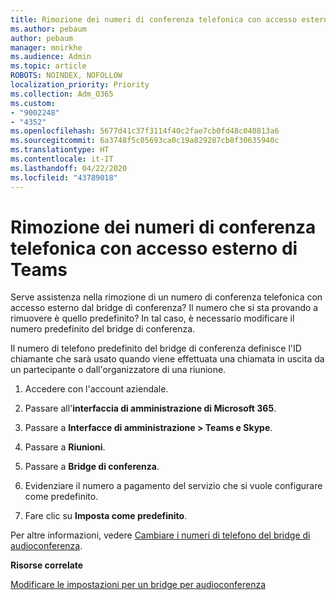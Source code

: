 ```yaml
---
title: Rimozione dei numeri di conferenza telefonica con accesso esterno di Teams
ms.author: pebaum
author: pebaum
manager: mnirkhe
ms.audience: Admin
ms.topic: article
ROBOTS: NOINDEX, NOFOLLOW
localization_priority: Priority
ms.collection: Adm_O365
ms.custom:
- "9002248"
- "4352"
ms.openlocfilehash: 5677d41c37f3114f40c2fae7cb0fd48c040813a6
ms.sourcegitcommit: 6a3748f5c05693ca0c19a829287cb8f30635940c
ms.translationtype: HT
ms.contentlocale: it-IT
ms.lasthandoff: 04/22/2020
ms.locfileid: "43789018"
---
```

# <a name="teams-dial-in-conferencing-number-removal"></a>Rimozione dei numeri di conferenza telefonica con accesso esterno di Teams

Serve assistenza nella rimozione di un numero di conferenza telefonica con accesso esterno dal bridge di conferenza? Il numero che si sta provando a rimuovere è quello predefinito? In tal caso, è necessario modificare il numero predefinito del bridge di conferenza.

Il numero di telefono predefinito del bridge di conferenza definisce l'ID chiamante che sarà usato quando viene effettuata una chiamata in uscita da un partecipante o dall'organizzatore di una riunione.

1. Accedere con l'account aziendale.

2. Passare all'**interfaccia di amministrazione di Microsoft 365**.

3. Passare a **Interfacce di amministrazione > Teams e Skype**.

4. Passare a **Riunioni**.

5. Passare a **Bridge di conferenza**.

6. Evidenziare il numero a pagamento del servizio che si vuole configurare come predefinito.

7. Fare clic su **Imposta come predefinito**.

Per altre informazioni, vedere [Cambiare i numeri di telefono del bridge di audioconferenza](https://docs.microsoft.com/microsoftteams/change-the-phone-numbers-on-your-audio-conferencing-bridge).

**Risorse correlate**

[Modificare le impostazioni per un bridge per audioconferenza](https://docs.microsoft.com/microsoftteams/change-the-settings-for-an-audio-conferencing-bridge)
